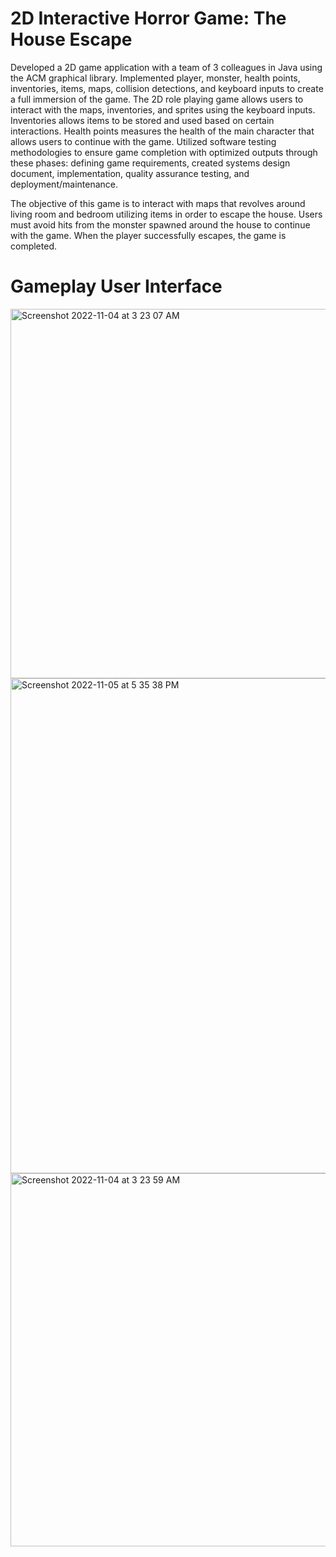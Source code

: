 # 2D Interactive Horror Game: The House Escape
Developed a 2D game application with a team of 3 colleagues in Java using the ACM graphical library. Implemented player, monster, health points, inventories, items, maps, collision detections, and keyboard inputs to create a full immersion of the game. The 2D role playing game allows users to interact with the maps, inventories, and sprites using the keyboard inputs. Inventories allows items to be stored and used based on certain interactions. Health points measures the health of the main character that allows users to continue with the game. Utilized software testing methodologies to ensure game completion with optimized outputs through these phases: defining game requirements, created systems design document, implementation, quality assurance testing, and deployment/maintenance.   

The objective of this game is to interact with maps that revolves around living room and bedroom utilizing items in order to escape the house. Users must avoid hits from the monster spawned around the house to continue with the game. When the player successfully escapes, the game is completed. 

# Gameplay User Interface
<img width="591" alt="Screenshot 2022-11-04 at 3 23 07 AM" src="https://user-images.githubusercontent.com/79876261/199951701-fd86f4cb-2670-475c-8b0f-e3b8a02b19c7.png">
<img width="792" alt="Screenshot 2022-11-05 at 5 35 38 PM" src="https://user-images.githubusercontent.com/79876261/200148638-da34a0b9-a202-431e-876b-3cc970859241.png">
<img width="597" alt="Screenshot 2022-11-04 at 3 23 59 AM" src="https://user-images.githubusercontent.com/79876261/199951742-cc6db00d-bf2a-4eb2-8eaf-818b23338335.png">
